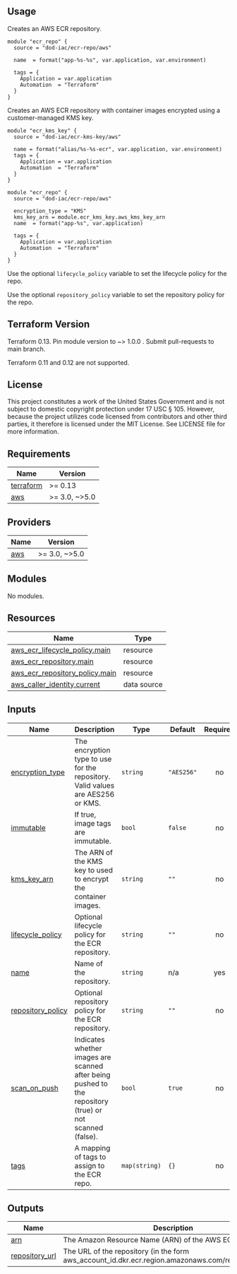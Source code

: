 <!-- BEGIN_TF_DOCS -->
## Usage

Creates an AWS ECR repository.

```hcl
module "ecr_repo" {
  source = "dod-iac/ecr-repo/aws"

  name  = format("app-%s-%s", var.application, var.environment)

  tags = {
    Application = var.application
    Automation  = "Terraform"
  }
}
```

Creates an AWS ECR repository with container images encrypted using a customer-managed KMS key.

```hcl
module "ecr_kms_key" {
  source = "dod-iac/ecr-kms-key/aws"

  name = format("alias/%s-%s-ecr", var.application, var.environment)
  tags = {
    Application = var.application
    Automation  = "Terraform"
  }
}

module "ecr_repo" {
  source = "dod-iac/ecr-repo/aws"

  encryption_type = "KMS"
  kms_key_arn = module.ecr_kms_key.aws_kms_key_arn
  name  = format("app-%s", var.application)

  tags = {
    Application = var.application
    Automation  = "Terraform"
  }
}
```

Use the optional `lifecycle_policy` variable to set the lifecycle policy for the repo.

Use the optional `repository_policy` variable to set the repository policy for the repo.

## Terraform Version

Terraform 0.13. Pin module version to ~> 1.0.0 . Submit pull-requests to main branch.

Terraform 0.11 and 0.12 are not supported.

## License

This project constitutes a work of the United States Government and is not subject to domestic copyright protection under 17 USC § 105.  However, because the project utilizes code licensed from contributors and other third parties, it therefore is licensed under the MIT License.  See LICENSE file for more information.

## Requirements

| Name | Version |
|------|---------|
| <a name="requirement_terraform"></a> [terraform](#requirement\_terraform) | >= 0.13 |
| <a name="requirement_aws"></a> [aws](#requirement\_aws) | >= 3.0, ~>5.0 |

## Providers

| Name | Version |
|------|---------|
| <a name="provider_aws"></a> [aws](#provider\_aws) | >= 3.0, ~>5.0 |

## Modules

No modules.

## Resources

| Name | Type |
|------|------|
| [aws_ecr_lifecycle_policy.main](https://registry.terraform.io/providers/hashicorp/aws/latest/docs/resources/ecr_lifecycle_policy) | resource |
| [aws_ecr_repository.main](https://registry.terraform.io/providers/hashicorp/aws/latest/docs/resources/ecr_repository) | resource |
| [aws_ecr_repository_policy.main](https://registry.terraform.io/providers/hashicorp/aws/latest/docs/resources/ecr_repository_policy) | resource |
| [aws_caller_identity.current](https://registry.terraform.io/providers/hashicorp/aws/latest/docs/data-sources/caller_identity) | data source |

## Inputs

| Name | Description | Type | Default | Required |
|------|-------------|------|---------|:--------:|
| <a name="input_encryption_type"></a> [encryption\_type](#input\_encryption\_type) | The encryption type to use for the repository. Valid values are AES256 or KMS. | `string` | `"AES256"` | no |
| <a name="input_immutable"></a> [immutable](#input\_immutable) | If true, image tags are immutable. | `bool` | `false` | no |
| <a name="input_kms_key_arn"></a> [kms\_key\_arn](#input\_kms\_key\_arn) | The ARN of the KMS key to used to encrypt the container images. | `string` | `""` | no |
| <a name="input_lifecycle_policy"></a> [lifecycle\_policy](#input\_lifecycle\_policy) | Optional lifecycle policy for the ECR repository. | `string` | `""` | no |
| <a name="input_name"></a> [name](#input\_name) | Name of the repository. | `string` | n/a | yes |
| <a name="input_repository_policy"></a> [repository\_policy](#input\_repository\_policy) | Optional repository policy for the ECR repository. | `string` | `""` | no |
| <a name="input_scan_on_push"></a> [scan\_on\_push](#input\_scan\_on\_push) | Indicates whether images are scanned after being pushed to the repository (true) or not scanned (false). | `bool` | `true` | no |
| <a name="input_tags"></a> [tags](#input\_tags) | A mapping of tags to assign to the ECR repo. | `map(string)` | `{}` | no |

## Outputs

| Name | Description |
|------|-------------|
| <a name="output_arn"></a> [arn](#output\_arn) | The Amazon Resource Name (ARN) of the AWS ECR repo. |
| <a name="output_repository_url"></a> [repository\_url](#output\_repository\_url) | The URL of the repository (in the form aws\_account\_id.dkr.ecr.region.amazonaws.com/repositoryName). |
<!-- END_TF_DOCS -->
